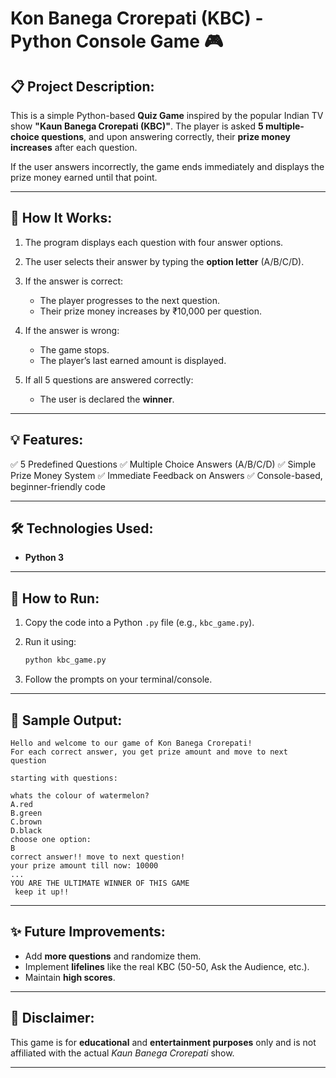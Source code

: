 


# Kon Banega Crorepati (KBC) - Python Console Game 🎮

## 📋 Project Description:

This is a simple Python-based **Quiz Game** inspired by the popular Indian TV show **"Kaun Banega Crorepati (KBC)"**.
The player is asked **5 multiple-choice questions**, and upon answering correctly, their **prize money increases** after each question.

If the user answers incorrectly, the game ends immediately and displays the prize money earned until that point.

---

## 🎯 How It Works:

1. The program displays each question with four answer options.
2. The user selects their answer by typing the **option letter** (A/B/C/D).
3. If the answer is correct:

   * The player progresses to the next question.
   * Their prize money increases by ₹10,000 per question.
4. If the answer is wrong:

   * The game stops.
   * The player’s last earned amount is displayed.
5. If all 5 questions are answered correctly:

   * The user is declared the **winner**.

---

## 💡 Features:

✅ 5 Predefined Questions
✅ Multiple Choice Answers (A/B/C/D)
✅ Simple Prize Money System
✅ Immediate Feedback on Answers
✅ Console-based, beginner-friendly code

---

## 🛠️ Technologies Used:

* **Python 3**

---

## 🚀 How to Run:

1. Copy the code into a Python `.py` file (e.g., `kbc_game.py`).
2. Run it using:

   ```bash
   python kbc_game.py
   ```
3. Follow the prompts on your terminal/console.

---

## 📄 Sample Output:

```
Hello and welcome to our game of Kon Banega Crorepati!
For each correct answer, you get prize amount and move to next question 

starting with questions:

whats the colour of watermelon?
A.red 
B.green 
C.brown 
D.black
choose one option:
B
correct answer!! move to next question!
your prize amount till now: 10000
...
YOU ARE THE ULTIMATE WINNER OF THIS GAME 
 keep it up!!
```

---

## ✨ Future Improvements:

* Add **more questions** and randomize them.
* Implement **lifelines** like the real KBC (50-50, Ask the Audience, etc.).
* Maintain **high scores**.


---

## 📢 Disclaimer:

This game is for **educational** and **entertainment purposes** only and is not affiliated with the actual *Kaun Banega Crorepati* show.

---


